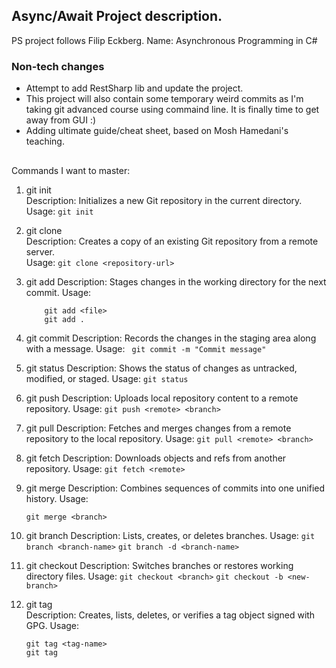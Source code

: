 ﻿## Async/Await Project description.
PS project follows Filip Eckberg.
Name: Asynchronous Programming in C#

### Non-tech changes
- Attempt to add RestSharp lib and update the project.
- This project will also contain some temporary weird commits as I'm taking git advanced course using commaind line.
   It is finally time to get away from GUI :)
- Adding ultimate guide/cheat sheet, based on Mosh Hamedani's teaching.

## 
Commands I want to master:
1. git init  
	Description: Initializes a new Git repository in the current directory.  
    Usage: `git init`

2. git clone  
	Description: Creates a copy of an existing Git repository from a remote server.  
	Usage: `git clone <repository-url> `

3. git add
	Description: Stages changes in the working directory for the next commit.
	Usage:
	``` 
		git add <file>
		git add .
	```


4. git commit
	Description: Records the changes in the staging area along with a message.
	Usage: ` git commit -m "Commit message"`

5. git status
	Description: Shows the status of changes as untracked, modified, or staged.
	Usage: `git status`

6. git push
	Description: Uploads local repository content to a remote repository.
	Usage: `git push <remote> <branch>`

7. git pull
	Description: Fetches and merges changes from a remote repository to the local repository.
	Usage: `git pull <remote> <branch>`

8. git fetch
	Description: Downloads objects and refs from another repository.
	Usage: `git fetch <remote> `

9. git merge
	Description: Combines sequences of commits into one unified history.
	Usage:
	```
	git merge <branch>
	```

10. git branch
	Description: Lists, creates, or deletes branches.
	Usage: 
	`git branch <branch-name>`
	`git branch -d <branch-name>`

11. git checkout
Description: Switches branches or restores working directory files.
Usage: 
	`git checkout <branch>`
	`git checkout -b <new-branch>`

18. git tag  
	Description: Creates, lists, deletes, or verifies a tag object signed with GPG.
	Usage: 
	```
	git tag <tag-name>
	git tag

	```